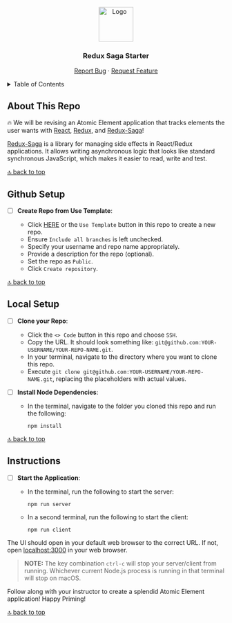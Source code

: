 <a name="redux-saga-starter"></a>

<div align="center">
  <a href="https://github.com/PrimeAcademy/redux-saga-starter">
    <img src="https://avatars.githubusercontent.com/u/9360728?s=200&v=4" alt="Logo" width="80" height="80">
  </a>
  <h3>Redux Saga Starter</h3>
  <p>
    <a href="https://github.com/PrimeAcademy/redux-saga-starter/issues">Report Bug</a>
    ·
    <a href="https://github.com/PrimeAcademy/redux-saga-starter/issues">Request Feature</a>
  </p>
</div>

<details>
  <summary>Table of Contents</summary>
  <ul>
    <li>
      <a href="#about-this-repo">About This Repo</a>
    </li>
    <li>
      <a href="#github-setup">GitHub Setup</a>
    </li>
    <li><a href="#local-setup">Local Setup</a></li>
    <li><a href="#instructions">Instructions</a></li>
  </ul>
</details>

## About This Repo

🔥 We will be revising an Atomic Element application that tracks elements the user wants with [React](https://react.dev/), [Redux](https://redux.js.org/), and [Redux-Saga](https://redux-saga.js.org/)!

[Redux-Saga](https://redux-saga.js.org/) is a library for managing side effects in React/Redux applications. It allows writing asynchronous logic that looks like standard synchronous JavaScript, which makes it easier to read, write and test.

[🔝 back to top](#redux-saga-starter)

## Github Setup

- [ ] **Create Repo from Use Template**:
  
  - Click [HERE](https://github.com/new?template_name=redux-saga-starter&template_owner=prime-digital-academy) or the `Use Template` button in this repo to create a new repo.
  - Ensure `Include all branches` is left unchecked.
  - Specify your username and repo name appropriately.
  - Provide a description for the repo (optional).
  - Set the repo as `Public`.
  - Click `Create repository`.

[🔝 back to top](#redux-saga-starter)

## Local Setup

- [ ] **Clone your Repo**:

  - Click the `<> Code` button in this repo and choose `SSH`.
  - Copy the URL. It should look something like: `git@github.com:YOUR-USERNAME/YOUR-REPO-NAME.git`.
  - In your terminal, navigate to the directory where you want to clone this repo.
  - Execute `git clone git@github.com:YOUR-USERNAME/YOUR-REPO-NAME.git`, replacing the placeholders with actual values.

- [ ] **Install Node Dependencies**:

  - In the terminal, navigate to the folder you cloned this repo and run the following:

    ```shell
    npm install
    ```

[🔝 back to top](#redux-saga-starter)

## Instructions

- [ ] **Start the Application**:

  - In the terminal, run the following to start the server:
  
    ```shell
    npm run server
    ```

  - In a second terminal, run the following to start the client:

    ```shell
    npm run client
    ```

The UI should open in your default web browser to the correct URL. If not, open [localhost:3000](http://localhost:3000) in your web browser.

> **NOTE:** The key combination `ctrl-c` will stop your server/client from running. Whichever current Node.js process is running in that terminal will stop on macOS.

Follow along with your instructor to create a splendid Atomic Element application! Happy Priming!

[🔝 back to top](#redux-saga-starter)
